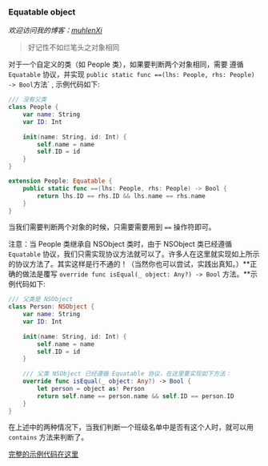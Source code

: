 ### Equatable object

*欢迎访问我的博客：[muhlenXi](http://www.muhlenxi.com)*

> 好记性不如烂笔头之对象相同

对于一个自定义的类（如 People 类），如果要判断两个对象相同，需要 遵循  `Equatable` 协议，并实现  `public static func ==(lhs: People, rhs: People) -> Bool`方法` , 示例代码如下:

```swift
/// 没有父类
class People {
    var name: String
    var ID: Int
    
    init(name: String, id: Int) {
        self.name = name
        self.ID = id
    }
}

extension People: Equatable {
    public static func ==(lhs: People, rhs: People) -> Bool {
        return lhs.ID == rhs.ID && lhs.name == rhs.name
    }
}
```

当我们需要判断两个对象的时候，只需要需要用到  `==` 操作符即可。

注意：当 People 类继承自 NSObject 类时，由于 NSObject 类已经遵循 `Equatable` 协议，我们只需实现协议方法就可以了。许多人在这里就实现如上所示的协议方法了。其实这样是行不通的！（当然你也可以尝试，实践出真知。）**正确的做法是覆写 `override func isEqual(_ object: Any?) -> Bool` 方法。**示例代码如下:

```Swift
/// 父类是 NSObject
class Person: NSObject {
    var name: String
    var ID: Int
    
    init(name: String, id: Int) {
        self.name = name
        self.ID = id
    }
    
    /// 父类 NSObject 已经遵循 Equatable 协议，在这里要实现如下方法：
    override func isEqual(_ object: Any?) -> Bool {
        let person = object as! Person
        return self.name == person.name && self.ID == person.ID
    }
}
```

在上述中的两种情况下，当我们判断一个班级名单中是否有这个人时，就可以用 `contains` 方法来判断了。

[完整的示例代码在这里](https://github.com/muhlenXi-Team/EqualObject)


